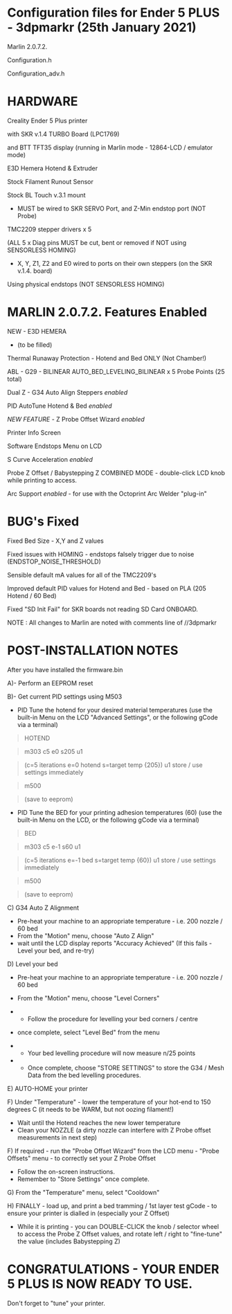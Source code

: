 Configuration files for Ender 5 PLUS - 3dpmarkr (25th January 2021)
====================================================================

Marlin 2.0.7.2.

Configuration.h

Configuration_adv.h

HARDWARE
========
Creality Ender 5 Plus printer

with SKR v.1.4 TURBO Board (LPC1769)

and BTT TFT35 display (running in Marlin mode - 12864-LCD / emulator mode)

E3D Hemera Hotend & Extruder

Stock Filament Runout Sensor

Stock BL Touch v.3.1 mount

- MUST be wired to SKR SERVO Port, and Z-Min endstop port (NOT Probe)


TMC2209 stepper drivers x 5

(ALL 5 x Diag pins MUST be cut, bent or removed if NOT using SENSORLESS HOMING)
- X, Y, Z1, Z2 and E0 wired to ports on their own steppers (on the SKR v.1.4. board)

Using physical endstops (NOT SENSORLESS HOMING)

MARLIN 2.0.7.2. Features Enabled
================================
NEW - E3D HEMERA
- (to be filled)

Thermal Runaway Protection - Hotend and Bed ONLY (Not Chamber!)

ABL - G29 - BILINEAR AUTO_BED_LEVELING_BILINEAR x 5 Probe Points (25 total)

Dual Z - G34 Auto Align Steppers *enabled*

PID AutoTune Hotend & Bed *enabled*

*NEW FEATURE* - Z Probe Offset Wizard *enabled*

Printer Info Screen

Software Endstops Menu on LCD

S Curve Acceleration *enabled* 

Probe Z Offset / Babystepping Z COMBINED MODE - double-click LCD knob while printing to access.

Arc Support *enabled* - for use with the Octoprint Arc Welder "plug-in"


BUG's Fixed
===========
Fixed Bed Size - X,Y and Z values

Fixed issues with HOMING - endstops falsely trigger due to noise (ENDSTOP_NOISE_THRESHOLD) 

Sensible default mA values for all of the TMC2209's 

Improved default PID values for Hotend and Bed - based on PLA (205 Hotend / 60 Bed)

Fixed "SD Init Fail" for SKR boards not reading SD Card ONBOARD.

NOTE : All changes to Marlin are noted with comments line of //3dpmarkr

POST-INSTALLATION NOTES
=======================
After you have installed the firmware.bin

A)- Perform an EEPROM reset

B)- Get current PID settings using M503

- PID Tune the hotend for your desired material temperatures (use the built-in Menu on the LCD "Advanced Settings", or the following gCode via a terminal)

>HOTEND

>m303 c5 e0 s205 u1

>(c=5 iterations e=0 hotend s=target temp {205}) u1 store / use settings immediately

>m500

>(save to eeprom)

- PID Tune the BED for your printing adhesion temperatures (60) (use the built-in Menu on the LCD, or the following gCode via a terminal)

>BED

>m303 c5 e-1 s60 u1

>(c=5 iterations e=-1 bed s=target temp {60}) u1 store / use settings immediately

>m500

>(save to eeprom)

C) G34 Auto Z Alignment
- Pre-heat your machine to an appropriate temperature - i.e. 200 nozzle / 60 bed
- From the "Motion" menu, choose "Auto Z Align"
- wait until the LCD display reports "Accuracy Achieved" (If this fails - Level your bed, and re-try)

D) Level your bed
- Pre-heat your machine to an appropriate temperature - i.e. 200 nozzle / 60 bed
- From the "Motion" menu, choose "Level Corners"
- - Follow the procedure for levelling your bed corners / centre

- once complete, select "Level Bed" from the menu
- - Your bed levelling procedure will now measure n/25 points 
- - Once complete, choose "STORE SETTINGS" to store the G34 / Mesh Data from the bed levelling procedures.

E) AUTO-HOME your printer

F) Under "Temperature" - lower the temperature of your hot-end to 150 degrees C (it needs to be WARM, but not oozing filament!)
- Wait until the Hotend reaches the new lower temperature
- Clean your NOZZLE (a dirty nozzle can interfere with Z Probe offset measurements in next step)

F) If required - run the "Probe Offset Wizard" from the LCD menu - "Probe Offsets" menu - to correctly set your Z Probe Offset
- Follow the on-screen instructions.
- Remember to "Store Settings" once complete.

G) From the "Temperature" menu, select "Cooldown"


H) FINALLY - load up, and print a bed tramming / 1st layer test gCode - to ensure your printer is dialled in (especially your Z Offset)
- While it is printing - you can DOUBLE-CLICK the knob / selector wheel to access the Probe Z Offset values, and rotate left / right to "fine-tune" the value (includes Babystepping Z)

CONGRATULATIONS - YOUR ENDER 5 PLUS IS NOW READY TO USE.
========================================================

Don't forget to "tune" your printer.